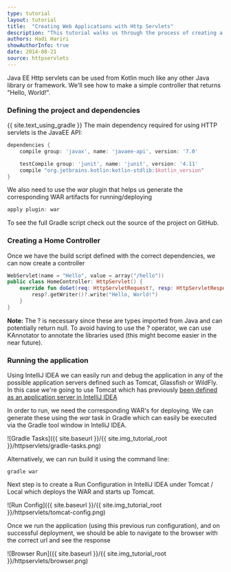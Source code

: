 ```yaml
---
type: tutorial
layout: tutorial
title:  "Creating Web Applications with Http Servlets"
description: "This tutorial walks us through the process of creating a simple controller using HttpServlet to display Hello World."
authors: Hadi Hariri
showAuthorInfo: true
date: 2014-08-21
source: httpservlets
---
```

Java EE Http servlets can be used from Kotlin much like any other Java library or framework. We'll see
how to make a simple controller that returns "Hello, World!".

### Defining the project and dependencies
{{ site.text_using_gradle }}
The main dependency required for using HTTP servlets is the JavaEE API:

``` groovy
dependencies {
    compile group: 'javax', name: 'javaee-api', version: '7.0'

    testCompile group: 'junit', name: 'junit', version: '4.11'
    compile "org.jetbrains.kotlin:kotlin-stdlib:$kotlin_version"
}
```

We also need to use the *war* plugin that helps us generate the corresponding WAR artifacts for running/deploying

``` groovy
apply plugin: war
```

To see the full Gradle script check out the source of the project on GitHub.


### Creating a Home Controller

Once we have the build script defined with the correct dependencies, we can now create a controller

``` kotlin
WebServlet(name = "Hello", value = array("/hello"))
public class HomeController: HttpServlet() {
    override fun doGet(req: HttpServletRequest?, resp: HttpServletResponse?) {
        resp?.getWriter()?.write("Hello, World!")
    }
}
```

**Note:** The ? is necessary since these are types imported from Java and can potentially return null. To avoid having to use the ? operator,
we can use KAnnotator to annotate the libraries used (this might become easier in the near future).

### Running the application

Using IntelliJ IDEA we can easily run and debug the application in any of the possible application servers defined such as Tomcat, Glassfish or WildFly. In this case we're going to use Tomcat
which has previously [been defined as an application server in IntelliJ IDEA](http://www.jetbrains.com/idea/webhelp/defining-application-servers-in-intellij-idea.html)

In order to run, we need the corresponding WAR's for deploying. We can generate these using the *war* task in Gradle which can easily be executed via the Gradle tool window in IntelliJ IDEA.


![Gradle Tasks]({{ site.baseurl }}/{{ site.img_tutorial_root }}/httpservlets/gradle-tasks.png)

Alternatively, we can run build it using the command line:

    gradle war

Next step is to create a Run Configuration in IntelliJ IDEA under Tomcat / Local which deploys the WAR and starts up Tomcat.

![Run Config]({{ site.baseurl }}/{{ site.img_tutorial_root }}/httpservlets/tomcat-config.png)

Once we run the application (using this previous run configuration), and on successful deployment, we should be able to navigate to the browser with the correct url and see the response

![Browser Run]({{ site.baseurl }}/{{ site.img_tutorial_root }}/httpservlets/browser.png)






